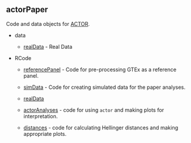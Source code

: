 ## actorPaper

Code and data objects for [ACTOR](https://github.com/mccabes292/actor).
* data
    * [realData](https://github.com/mccabes292/actorPaper/tree/master/data/realData) - Real Data

* RCode
    * [referencePanel](https://github.com/mccabes292/actorPaper/tree/master/code/referencePanel) - Code for pre-processing GTEx as a reference panel.

    * [simData](https://github.com/mccabes292/actorPaper/tree/master/code/simData) - Code for creating simulated data for the paper analyses.
    
    * [realData](https://github.com/mccabes292/actorPaper/tree/master/code/realData)
    
    * [actorAnalyses](https://github.com/mccabes292/actorPaper/tree/master/code/actorAnalyses) - code for using `actor` and making plots for interpretation.

    * [distances](https://github.com/mccabes292/actorPaper/tree/master/code/distances) - code for calculating Hellinger distances and making appropriate plots.


